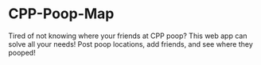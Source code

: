 # CPP-Poop-Map
Tired of not knowing where your friends at CPP poop? This web app can solve all your needs! Post poop locations, add friends, and see where they pooped!
